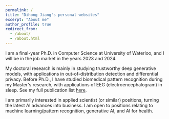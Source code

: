 ```yaml
---
permalink: /
title: "Dihong Jiang's personal websites"
excerpt: "About me"
author_profile: true
redirect_from: 
  - /about/
  - /about.html
---
```


I am a final-year Ph.D. in Computer Science at University of Waterloo, and I will be in the job market in the years 2023 and 2024. 

My doctoral research is mainly in studying trustworthy deep generative models, with applications in out-of-distribution detection and differential privacy. Before Ph.D., I have studied biomedical pattern recognition during my Master's research, with applications of EEG (electroencephalogram) in sleep. See my full publication list [here](https://scholar.google.com/citations?user=Cen4GYkAAAAJ).

I am primarily interested in applied scientist (or similar) positions, turning the latest AI advances into business. I am open to positions relating to machine learning/pattern recognition, generative AI, and AI for health.

<script type='text/javascript' id='clustrmaps' src='//cdn.clustrmaps.com/map_v2.js?cl=ffffff&w=300&t=n&d=s0m_l83AFQuhcu-OuaTdUhtjx9YDH2v_T8EMzh2WtrA&cmn=403acc&co=6dd5ca'></script>



